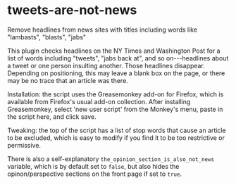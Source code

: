 # tweets-are-not-news
Remove headlines from news sites with titles including words like "lambasts", "blasts", "jabs"

This plugin checks headlines on the NY Times and Washington Post for a list of words including "tweets",
"jabs back at", and so on---headlines about a tweet or one person insulting another. Those headlines disappear.
Depending on positioning, this may leave a blank box on the page, or there may be no trace that an article was there.

Installation: the script uses the Greasemonkey add-on for Firefox, which is available from Firefox's usual add-on collection.
After installing Greasemonkey, select 'new user script' from the Monkey's menu, paste in the script here, and click save.

Tweaking: the top of the script has a list of stop words that cause an article to be excluded, which is easy to modify if you
find it to be too restrictive or permissive.

There is also a self-explanatory `the_opinion_section_is_also_not_news` variable, which is by default set to `false`,
but also hides the opinon/perspective sections on the front page if set to `true`.
